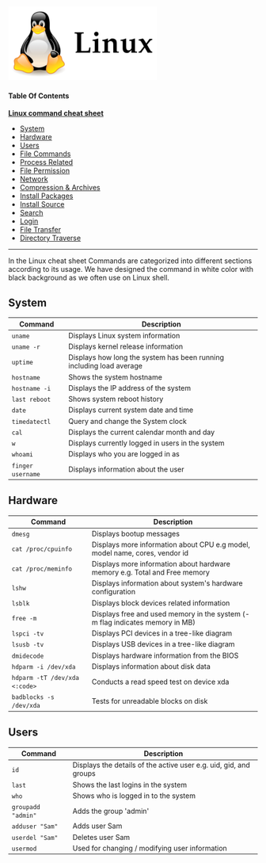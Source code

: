 ![Preview](./linux.png)

#### Table Of Contents

**[Linux command cheat sheet](#Linux-command-cheat-sheet)**

- [System](#System)
- [Hardware](#Hardware)
- [Users](#Users)
- [File Commands](#FileCommands)
- [Process Related](#ProcessRelated)
- [File Permission](#FilePermission)
- [Network](#Network)
- [Compression & Archives](#Compression-Archives)
- [Install Packages](#Install-Packages)
- [Install Source](#Install-Source)
- [Search](#Search)
- [Login](#Login)
- [File Transfer](#File-Transfer)
- [Directory Traverse](#Directory-Traverse)
---

In the Linux cheat sheet Commands are categorized into different sections according to its usage. We have designed the command in white color with black background as we often use on Linux shell. 

## System
| Command           	| Description                                                       	|
|-------------------	|-------------------------------------------------------------------	|
| `uname`            	|  Displays  Linux system information                                  	|
| `uname -r`         	| Displays  kernel release information                                 	|
| `uptime`           	| Displays how long the system has been running including load average 	|
| `hostname`         	| Shows the system hostname                                            	|
| `hostname -i`      	| Displays the IP address of the system                                	|
| `last reboot`      	| Shows system reboot history                                          	|
| `date`             	| Displays current system date and time                                	|
| `timedatectl`      	| Query and change the System clock                                    	|
| `cal`              	| Displays the current calendar month and day                          	|
| `w`                	| Displays currently  logged in users in the system                    	|
| `whoami`           	| Displays who you are logged in as                                    	|
| `finger username` 	| Displays information about the user                                  	|

## Hardware

| Command      				      	| Description                              			                         	|
|-------------------------------	|---------------------------------------------------------------------------	|
| `dmesg`                       	| Displays bootup messages                                                     	|
| `cat /proc/cpuinfo`           	| Displays more information about CPU e.g model, model name, cores, vendor id  	|
| `cat /proc/meminfo`           	| Displays more information about hardware memory e.g. Total and Free memory   	|
| `lshw`                        	| Displays information about system's hardware configuration                   	|
| `lsblk`                       	| Displays block devices related information                                   	|
| `free -m`                     	| Displays free and used memory in the system (-m flag indicates memory in MB) 	|
| `lspci -tv`                   	| Displays PCI devices in a tree-like diagram                                  	|
| `lsusb -tv`                   	| Displays USB devices in a tree-like diagram                                  	|
| `dmidecode`                   	| Displays hardware information from the BIOS                                  	|
| `hdparm -i /dev/xda`          	| Displays information about disk data                                         	|
| `hdparm -tT /dev/xda <:code>` 	| Conducts a read speed test on device xda                                     	|
| `badblocks -s /dev/xda`       	| Tests  for unreadable blocks on disk                                         	|

## Users

| Command           	| Description                                                       	|
|-------------------	|-------------------------------------------------------------------	|
| `id`                	| Displays the details of the active user e.g. uid, gid, and groups 	|
| `last`              	| Shows the last logins in the system                               	|
| `who`               	| Shows who is logged in to the system                              	|
| `groupadd "admin"`  	| Adds the group 'admin'                                            	|
| `adduser "Sam"`     	|  Adds user Sam                                                    	|
| `userdel "Sam"`     	| Deletes user Sam                                                  	|
| `usermod`           	| Used for changing / modifying user information                    	|
